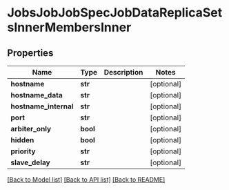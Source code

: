 # JobsJobJobSpecJobDataReplicaSetsInnerMembersInner


## Properties
Name | Type | Description | Notes
------------ | ------------- | ------------- | -------------
**hostname** | **str** |  | [optional] 
**hostname_data** | **str** |  | [optional] 
**hostname_internal** | **str** |  | [optional] 
**port** | **str** |  | [optional] 
**arbiter_only** | **bool** |  | [optional] 
**hidden** | **bool** |  | [optional] 
**priority** | **str** |  | [optional] 
**slave_delay** | **str** |  | [optional] 

[[Back to Model list]](../README.md#documentation-for-models) [[Back to API list]](../README.md#documentation-for-api-endpoints) [[Back to README]](../README.md)


